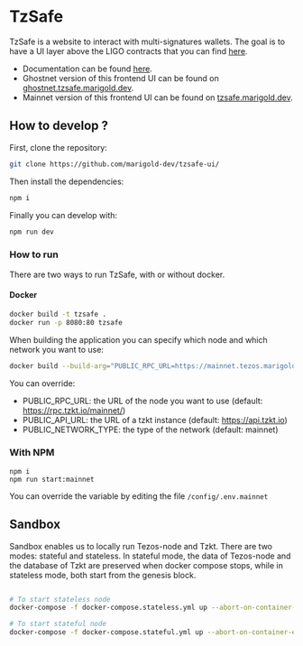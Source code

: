 # TzSafe

TzSafe is a website to interact with multi-signatures wallets. The goal is to have a UI layer above the LIGO contracts that you can find [here](https://github.com/marigold-dev/tzsafe).

- Documentation can be found [here](https://docs.tzsafe.marigold.dev/).
- Ghostnet version of this frontend UI can be found on [ghostnet.tzsafe.marigold.dev](https://ghostnet.tzsafe.marigold.dev/).
- Mainnet version of this frontend UI can be found on [tzsafe.marigold.dev](https://tzsafe.marigold.dev/).

## How to develop ?

First, clone the repository:

```bash
git clone https://github.com/marigold-dev/tzsafe-ui/
```

Then install the dependencies:

```bash
npm i
```

Finally you can develop with:

```bash
npm run dev
```

### How to run

There are two ways to run TzSafe, with or without docker.

#### Docker

```bash
docker build -t tzsafe .
docker run -p 8080:80 tzsafe
```

When building the application you can specify which node and which network you want to use:

```bash
docker build --build-arg="PUBLIC_RPC_URL=https://mainnet.tezos.marigold.dev" -t tzsafe .
```

You can override:

- PUBLIC_RPC_URL: the URL of the node you want to use (default: https://rpc.tzkt.io/mainnet/)
- PUBLIC_API_URL: the URL of a tzkt instance (default: https://api.tzkt.io)
- PUBLIC_NETWORK_TYPE: the type of the network (default: mainnet)

### With NPM

```
npm i
npm run start:mainnet
```

You can override the variable by editing the file `/config/.env.mainnet`

## Sandbox

Sandbox enables us to locally run Tezos-node and Tzkt. There are two modes: stateful and stateless. In stateful mode, the data of Tezos-node and the database of Tzkt are preserved when docker compose stops, while in stateless mode, both start from the genesis block.

```bash

# To start stateless node
docker-compose -f docker-compose.stateless.yml up --abort-on-container-exit

# To start stateful node
docker-compose -f docker-compose.stateful.yml up --abort-on-container-exit
```
